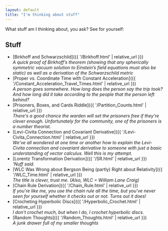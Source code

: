 ```yaml
---
layout: default
title: "I'm thinking about stuff"
---
```



What stuff am I thinking about, you ask?  See for yourself:

## Stuff

- [Birkhoff and Schwarzschild]({{ '/Birkhoff.html' | relative_url }})\
  *A quick proof of Birkhoff’s theorem (showing that any spherically symmetric vacuum solution to Einstein’s field equations must also be static) as well as a derivation of the Schwarzschild metric*
- [Proper vs. Coordinate Time with Constant Acceleration]({{ '/Constant_Acceleration_Travel_Times.html' | relative_url }})\
  *A person goes somewhere.  How long does the person say the trip took?  And how long did it take according to the people that the person left behind?*
- [Prisoners, Boxes, and Cards Riddle]({{ '/Partition_Counts.html' | relative_url }})\
  *There's a good chance the warden will set the prisoners free if they're clever enough.  Unfortunately for the community, one of the prisoners is a number theorist.*
- [Levi-Civita Connection and Covariant Derivative]({{ '/Levi-Civita_Connection.html' | relative_url }})\
  *We've all wondered at one time or another how to explain the Levi-Civita connection and covariant derivative to someone with just a basic understanding of vector calculus.  Well this is my attempt.*
- [Lorentz Transformation Derivation]({{ '/SR.html' | relative_url }})\
  *'Nuff said.*
- [WLC Was Wrong about Bergson Being (partly) Right about Relativity]({{ '/WLC_Time.html' | relative_url }})\
  *The title is clever, trust me. (Also, WLC = William Lane Craig)*
- [Chain Rule Derivation]({{ '/Chain_Rule.html' | relative_url }})\
  *If you're like me, you use the chain rule all the time, but you've never seen for yourself whether it checks out or not.  Turns out it does!*
- [Crocheting Hyperbolic Discs]({{ '/Hyperbolic_Crochet.html' | relative_url }})\
  *I don't crochet much, but when I do, I crochet hyperbolic discs.*
- [Random Thoughts]({{ '/Random_Thoughts.html' | relative_url }})\
  *A junk drawer full of my smaller thoughts*




